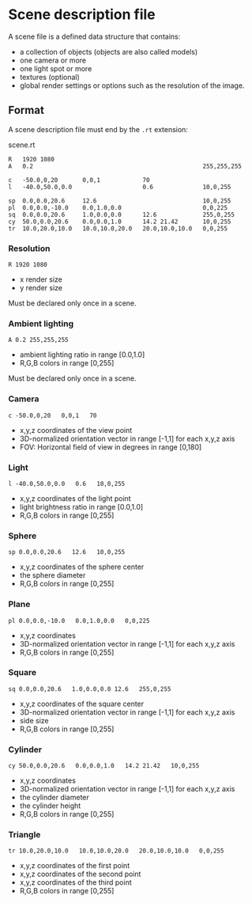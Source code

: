 # Scene description file

A scene file is a defined data structure that contains:

- a collection of objects (objects are also called models)
- one camera or more
- one light spot or more
- textures (optional)
- global render settings or options such as the resolution of the image.

## Format

A scene description file must end by the `.rt` extension:

scene.rt

```
R   1920 1080
A   0.2                                                255,255,255

c   -50.0,0,20       0,0,1            70
l   -40.0,50.0,0.0                    0.6              10,0,255

sp  0.0,0.0,20.6     12.6                              10,0,255
pl  0.0,0.0,-10.0    0.0,1.0,0.0                       0,0,225
sq  0.0,0.0,20.6     1.0,0.0,0.0      12.6             255,0,255
cy  50.0,0.0,20.6    0.0,0.0,1.0      14.2 21.42       10,0,255
tr  10.0,20.0,10.0   10.0,10.0,20.0   20.0,10.0,10.0   0,0,255
```

### Resolution

```
R 1920 1080
```
- x render size
- y render size

Must be declared only once in a scene.

### Ambient lighting

```
A 0.2 255,255,255
```
- ambient lighting ratio in range [0.0,1.0]
- R,G,B colors in range [0,255]

Must be declared only once in a scene.

### Camera

```
c -50.0,0,20   0,0,1   70
```
- x,y,z coordinates of the view point
- 3D-normalized orientation vector in range [-1,1] for each x,y,z axis
- FOV: Horizontal field of view in degrees in range [0,180]

### Light

```
l -40.0,50.0,0.0   0.6   10,0,255
```
- x,y,z coordinates of the light point
- light brightness ratio in range [0.0,1.0]
- R,G,B colors in range [0,255]

### Sphere

```
sp 0.0,0.0,20.6   12.6   10,0,255
```
- x,y,z coordinates of the sphere center
- the sphere diameter
- R,G,B colors in range [0,255]

### Plane

```
pl 0.0,0.0,-10.0   0.0,1.0,0.0   0,0,225
```
- x,y,z coordinates
- 3D-normalized orientation vector in range [-1,1] for each x,y,z axis
- R,G,B colors in range [0,255]

### Square

```
sq 0.0,0.0,20.6   1.0,0.0,0.0 12.6   255,0,255
```
- x,y,z coordinates of the square center
- 3D-normalized orientation vector in range [-1,1] for each x,y,z axis
- side size
- R,G,B colors in range [0,255]

### Cylinder

```
cy 50.0,0.0,20.6   0.0,0.0,1.0   14.2 21.42   10,0,255
```
- x,y,z coordinates
- 3D-normalized orientation vector in range [-1,1] for each x,y,z axis
- the cylinder diameter
- the cylinder height
- R,G,B colors in range [0,255]

### Triangle

```
tr 10.0,20.0,10.0   10.0,10.0,20.0   20.0,10.0,10.0   0,0,255
```
- x,y,z coordinates of the first point
- x,y,z coordinates of the second point
- x,y,z coordinates of the third point
- R,G,B colors in range [0,255]
